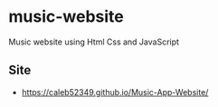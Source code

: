 # music-website
Music website using Html Css and JavaScript

## Site
- https://caleb52349.github.io/Music-App-Website/
